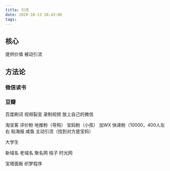 ```yaml
---
title: 引流
date: 2020-10-13 18:43:06
tags:
---
```


## 核心

提供价值
被动引流

## 方法论

### 微信读书

### 豆瓣

<!-- more -->

百度刷词
视频裂变 录制视频 放上自己的微信

淘宝客
评价粉
地推粉（导购）
宝妈粉（小孩） 加WX
快递粉（10000，400人左右 贴海报
咸鱼
    主动引流（找到对方是宝妈）

大学生

<!-- more -->

新域名
老域名
聚名网  桔子 时光网 

宝塔面板
织梦程序